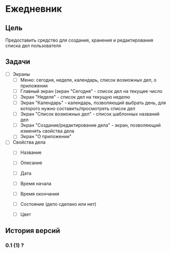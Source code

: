 # Ежедневник

## Цель

Предоставить средство для создания, хранения и редактирования списка дел пользователя

## Задачи

- [ ] Экраны
    - [ ] Меню: сегодня, неделя, календарь, список возможных дел, о приложении
    - [ ] Главный экран (экран "Сегодня" - список дел на текущее число
    - [ ] Экран "Неделя" - список дел на текущую неделю
    - [ ] Экран "Календарь" - календарь, позволяющий выбрать день, для которого нужно составить/просмотреть список дел
    - [ ] Экран "Список возможных дел" - список шаблонных названий дел
    - [ ] Экран "Создание/редактирование дела" - экран, позволяющий изменять свойства дела
    - [ ] Экран "О приложении"
- [ ] Свойства дела
    - [ ] Название
    - [ ] Описание
    - [ ] Дата
    - [ ] Время начала
    - [ ] Время окончания
    - [ ] Состояние (дело сделано или нет)
    - [ ] Цвет

    
## История версий

### 0.1 (1) ?
